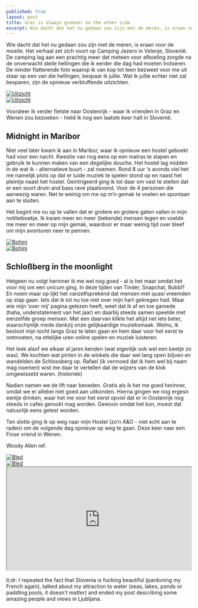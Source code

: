 ```yaml
---
published: true
layout: post
title: Graz is always greener on the other side
excerpt: Wie dacht dat het nu gedaan zou zijn met de meren, is eraan voor de moeite. Het verhaal zet zich voort op Camping Jezero in Velenje, Slovenië. De camping lag aan een prachtig meer dat meteen voor afkoeling zorgde na de onverwacht steile hellingen die ik eerder die dag had moeten trotseren. De minder flatterende foto waarop ik van kop tot teen bezweet voor me uit staar op een van die hellingen, bespaar ik jullie. Wat ik jullie echter niet zal besparen, zijn de opnieuw verbluffende uitzichten. Vooraleer ik verder fietste naar Oostenrijk - waar ik vrienden in Graz en Wenen zou bezoeken - hield ik nog een laatste keer halt in Slovenië.
---
```

Wie dacht dat het nu gedaan zou zijn met de meren, is eraan voor de moeite. Het verhaal zet zich voort op Camping Jezero in Velenje, Slovenië. De camping lag aan een prachtig meer dat meteen voor afkoeling zorgde na de onverwacht steile hellingen die ik eerder die dag had moeten trotseren. De minder flatterende foto waarop ik van kop tot teen bezweet voor me uit staar op een van die hellingen, bespaar ik jullie. Wat ik jullie echter niet zal besparen, zijn de opnieuw verbluffende uitzichten. 

<div class="row">
<article class="6u 12u$(xsmall) work-item">
<a href="{{ site.github.url }}/images/posts/Uizicht1.jpg" class="image fit thumb"><img src="{{ site.github.url }}/images/posts/Uizicht1_Small.jpg" alt="Uitzicht" /></a>
</article>
<article class="6u$ 12u$(xsmall) work-item">
<a href="{{ site.github.url }}/images/posts/Uitzicht2.jpg" class="image fit thumb"><img src="{{ site.github.url }}/images/posts/Uitzicht2_Small.jpg" alt="Uitzicht" /></a>
</article>
</div>

Vooraleer ik verder fietste naar Oostenrijk - waar ik vrienden in Graz en Wenen zou bezoeken - hield ik nog een laatste keer halt in Slovenië.

## Midnight in Maribor

Niet veel later kwam ik aan in Maribor, waar ik opnieuw een hostel geboekt had voor een nacht. 
Kwestie van nog eens op een matras te slapen en gebruik te kunnen maken van een degelijke douche. Het hostel lag midden in de wat ik - alternatieve buurt - zal noemen. Rond 8 uur ‘s avonds viel het me namelijk plots op dat er luide muziek te spelen stond op en naast het pleintje naast het hostel. Geintrigeerd ging ik tot daar om vast te stellen dat er een soort drum and bass rave plaatsvond. Voor de 4 personen die aanwezig waren. Net te weinig om me op m’n gemak te voelen en spontaan aan te sluiten.

Het begint me nu op te vallen dat er grotere en grotere gaten vallen in mijn notitieboekje. Ik kwam meer en meer (bekende) mensen tegen en voelde me meer en meer op mijn gemak, waardoor er maar weinig tijd over bleef om mijn avonturen neer te pennen.

<div class="row">
<article class="6u 12u$(xsmall) work-item">
<a href="{{ site.github.url }}/images/posts/Bohinj 1.jpg" class="image fit thumb"><img src="{{ site.github.url }}/images/posts/Bohinj1_Small.jpg" alt="Bohinj" /></a>
</article>
<article class="6u$ 12u$(xsmall) work-item">
<a href="{{ site.github.url }}/images/posts/Bohinj 2.jpg" class="image fit thumb"><img src="{{ site.github.url }}/images/posts/Bohinj2_Small.jpg" alt="Bohinj" /></a>
</article>
</div>

## Schloßberg in the moonlight

Hetgeen nu volgt herinner ik me wel nog goed - al is het maar omdat het voor mij om een unicum ging. In deze tijden van Tinder, Snapchat, Bubbl? En noem maar op lijkt het vanzelfsprekend dat mensen met quasi vreemden op stap gaan. Iets dat ik tot nu toe niet over mijn hart gekregen had. Maar wie mijn ‘over mij’ pagina gelezen heeft, weet dat ik af en toe gamede (haha, understatement van het jaar) en daarbij steeds samen speelde met eenzelfde groep mensen. Met een daarvan klikte het altijd net iets beter, waarschijnlijk mede dankzij onze gelijkaardige muzieksmaak. Welnu, ik besloot mijn tocht langs Graz te laten gaan en hem daar voor het eerst te ontmoeten, na ettelijke uren online spelen en muziek luisteren. 

Het leek alsof we elkaar al jaren kenden (wat eigenlijk ook wel een beetje zo was). We kochten wat pinten in de winkels die daar wel lang open blijven en wandelden de Schlossberg op. Rafael (ik vermoed dat ik hem wel bij naam mag noemen) wist me daar te vertellen dat de wijzers van de klok omgewisseld waren. (historiek)

Nadien namen we de lift naar beneden. Gratis als ik het me goed herinner, omdat we er allebei niet goed aan uitkonden. Hierna gingen we nog ergesn eentje drinken, waar het me voor het eerst opviel dat er in Oostenrijk nog steeds in cafes gerookt mag worden. Gewoon omdat het kon, moest dat natuurlijk eens getest worden.

Ten slotte ging ik op weg naar mijn Hostel (zo’n A&O - niet echt aan te raden) om de volgende dag opnieuw op weg te gaan. Deze keer naar een Finse vriend in Wenen.

Woody Allen ref.

<div class="row">
<article class="6u 12u$(xsmall) work-item">
<a href="{{ site.github.url }}/images/posts/Bled 1.jpg" class="image fit thumb"><img src="{{ site.github.url }}/images/posts/Bled1_Small.jpg" alt="Bled" /></a>
</article>
<article class="6u$ 12u$(xsmall) work-item">
<a href="{{ site.github.url }}/images/posts/Bled 2.jpg" class="image fit thumb"><img src="{{ site.github.url }}/images/posts/Bled2_Small.jpg" alt="Bled" /></a>
</article>
</div>

<style>.embed-container { position: relative; padding-bottom: 56.25%; height: 0; overflow: hidden; max-width: 100%; } .embed-container iframe, .embed-container object, .embed-container embed { position: absolute; top: 0; left: 0; width: 100%; height: 100%; }</style><div class='embed-container'><iframe src='https://www.google.com/maps/d/embed?mid=1h52MkOEyZpzAVWLbLCiISP-lOKk' width='640' height='480'></iframe></div>
<br>
tl;dr: I repeated the fact that Slovenia is fucking beautiful (pardoning my French again), talked about my attraction to water (seas, lakes, ponds or paddling pools, it doesn't matter) and ended my post describing some amazing people and views in Ljubljana.
